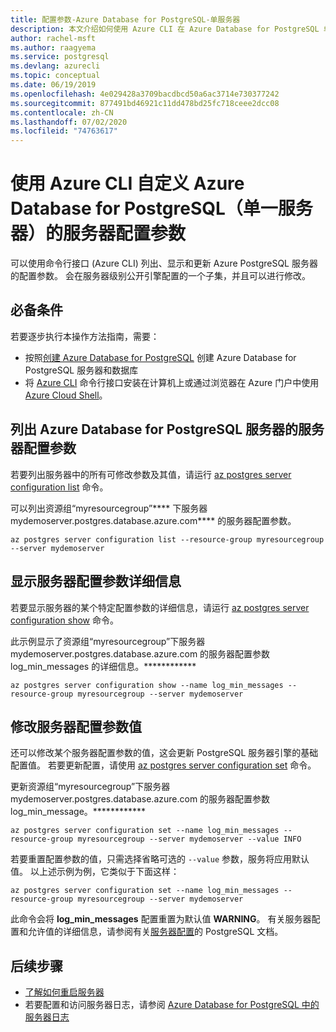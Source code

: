 ```yaml
---
title: 配置参数-Azure Database for PostgreSQL-单服务器
description: 本文介绍如何使用 Azure CLI 在 Azure Database for PostgreSQL 单服务器中配置 Postgres 参数。
author: rachel-msft
ms.author: raagyema
ms.service: postgresql
ms.devlang: azurecli
ms.topic: conceptual
ms.date: 06/19/2019
ms.openlocfilehash: 4e029428a3709bacdbcd50a6ac3714e730377242
ms.sourcegitcommit: 877491bd46921c11dd478bd25fc718ceee2dcc08
ms.contentlocale: zh-CN
ms.lasthandoff: 07/02/2020
ms.locfileid: "74763617"
---
```

# <a name="customize-server-configuration-parameters-for-azure-database-for-postgresql---single-server-using-azure-cli"></a>使用 Azure CLI 自定义 Azure Database for PostgreSQL（单一服务器）的服务器配置参数
可以使用命令行接口 (Azure CLI) 列出、显示和更新 Azure PostgreSQL 服务器的配置参数。 会在服务器级别公开引擎配置的一个子集，并且可以进行修改。 

## <a name="prerequisites"></a>必备条件
若要逐步执行本操作方法指南，需要：
- 按照[创建 Azure Database for PostgreSQL](quickstart-create-server-database-azure-cli.md) 创建 Azure Database for PostgreSQL 服务器和数据库
- 将 [Azure CLI](/cli/azure/install-azure-cli) 命令行接口安装在计算机上或通过浏览器在 Azure 门户中使用 [Azure Cloud Shell](../cloud-shell/overview.md)。

## <a name="list-server-configuration-parameters-for-azure-database-for-postgresql-server"></a>列出 Azure Database for PostgreSQL 服务器的服务器配置参数
若要列出服务器中的所有可修改参数及其值，请运行 [az postgres server configuration list](/cli/azure/postgres/server/configuration) 命令。

可以列出资源组“myresourcegroup”**** 下服务器 mydemoserver.postgres.database.azure.com**** 的服务器配置参数。
```azurecli-interactive
az postgres server configuration list --resource-group myresourcegroup --server mydemoserver
```
## <a name="show-server-configuration-parameter-details"></a>显示服务器配置参数详细信息
若要显示服务器的某个特定配置参数的详细信息，请运行 [az postgres server configuration show](/cli/azure/postgres/server/configuration) 命令。

此示例显示了资源组“myresourcegroup”下服务器 mydemoserver.postgres.database.azure.com 的服务器配置参数 log\_min\_messages 的详细信息。************
```azurecli-interactive
az postgres server configuration show --name log_min_messages --resource-group myresourcegroup --server mydemoserver
```
## <a name="modify-server-configuration-parameter-value"></a>修改服务器配置参数值
还可以修改某个服务器配置参数的值，这会更新 PostgreSQL 服务器引擎的基础配置值。 若要更新配置，请使用 [az postgres server configuration set](/cli/azure/postgres/server/configuration) 命令。 

更新资源组“myresourcegroup”下服务器 mydemoserver.postgres.database.azure.com 的服务器配置参数 log\_min\_message。************
```azurecli-interactive
az postgres server configuration set --name log_min_messages --resource-group myresourcegroup --server mydemoserver --value INFO
```
若要重置配置参数的值，只需选择省略可选的 `--value` 参数，服务将应用默认值。 以上述示例为例，它类似于下面这样：
```azurecli-interactive
az postgres server configuration set --name log_min_messages --resource-group myresourcegroup --server mydemoserver
```
此命令会将 **log\_min\_messages** 配置重置为默认值 **WARNING**。 有关服务器配置和允许值的详细信息，请参阅有关[服务器配置](https://www.postgresql.org/docs/9.6/static/runtime-config.html)的 PostgreSQL 文档。

## <a name="next-steps"></a>后续步骤
- [了解如何重启服务器](howto-restart-server-cli.md)
- 若要配置和访问服务器日志，请参阅 [Azure Database for PostgreSQL 中的服务器日志](concepts-server-logs.md)
